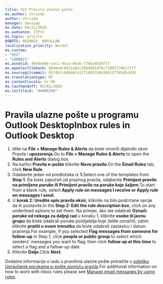 ```yaml
---
title: 922 Pravila ulazne pošte
ms.author: chrisda
author: chrisda
manager: dansimp
ms.date: 04/21/2020
ms.audience: ITPro
ms.topic: article
ROBOTS: NOINDEX, NOFOLLOW
localization_priority: Normal
ms.custom:
- "922"
- "1800021"
ms.assetid: 469de984-cec1-45ca-94ab-f70bc6b28fff
ms.openlocfilehash: b940edc8911a02c5084091d70cf1d9f27081717f
ms.sourcegitcommit: 057d87c9d866fa1371d02350420d13774545c028
ms.translationtype: MT
ms.contentlocale: hr-HR
ms.lasthandoff: 05/02/2020
ms.locfileid: "44005250"
---
```

# <a name="inbox-rules-in-outlook-desktop"></a><span data-ttu-id="28955-102">Pravila ulazne pošte u programu Outlook Desktop</span><span class="sxs-lookup"><span data-stu-id="28955-102">Inbox rules in Outlook Desktop</span></span>

1. <span data-ttu-id="28955-103">Idite na **File > Manage Rules & Alerts** da biste otvorili dijaloški okvir Pravila i **upozorenja.**</span><span class="sxs-lookup"><span data-stu-id="28955-103">Go to **File > Manage Rules & Alerts** to open the **Rules and Alerts** dialog box.</span></span>
2. <span data-ttu-id="28955-104">Na kartici **Pravila e-pošte** kliknite **Novo pravilo**.</span><span class="sxs-lookup"><span data-stu-id="28955-104">On the **Email Rules** tab, click **New Rule**.</span></span>
3. <span data-ttu-id="28955-105">Odaberite jedan od predložaka iz **1.**</span><span class="sxs-lookup"><span data-stu-id="28955-105">Select one of the templates from **Step 1**.</span></span> <span data-ttu-id="28955-106">Da biste započeli od praznog pravila, odaberite **Primijeni pravilo na primljene poruke ili Primijeni pravilo na poruke koje šaljem**.</span><span class="sxs-lookup"><span data-stu-id="28955-106">To start from a blank rule, select **Apply rule on messages I receive or Apply rule on messages I send**.</span></span>
4. <span data-ttu-id="28955-107">U **korak 2: Uredite opis pravila okvir,** kliknite na bilo podcrtane opcije da ih postavite.</span><span class="sxs-lookup"><span data-stu-id="28955-107">In the **Step 2: Edit the rule description box**, click on any underlined options to set them.</span></span> <span data-ttu-id="28955-108">Na primjer, ako ste odabrali **Označi poruke od nekoga za daljnji rad** u koraku 1, kliknite **osobe ili javnu grupu** da biste odabrali poruke pošiljatelja koje želite označiti; zatim kliknite **pratiti u ovom trenutku** da biste odabrali zastavicu i datum praćenja.</span><span class="sxs-lookup"><span data-stu-id="28955-108">For example, if you selected **Flag messages from someone for follow-up** in Step 1, click **people or public group** to select which senders' messages you want to flag; then click **follow up at this time** to select a flag and a follow-up date.</span></span>
5. <span data-ttu-id="28955-109">Kliknite **Dalje**.</span><span class="sxs-lookup"><span data-stu-id="28955-109">Click **Next**.</span></span>

<span data-ttu-id="28955-110">Dodatne informacije o radu s pravilima ulazne pošte potražite u [odjeljku Upravljanje porukama e-pošte pomoću pravila](https://support.office.com/article/manage-email-messages-by-using-rules-c24f5dea-9465-4df4-ad17-a50704d66c59).</span><span class="sxs-lookup"><span data-stu-id="28955-110">For additional information on how to work with inbox rules please see [Manage email messages by using rules](https://support.office.com/article/manage-email-messages-by-using-rules-c24f5dea-9465-4df4-ad17-a50704d66c59).</span></span>
